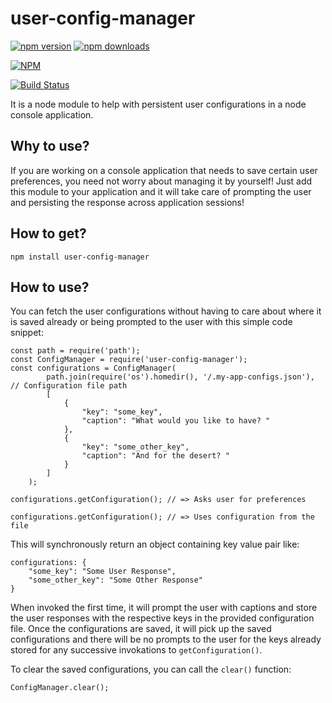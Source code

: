 # user-config-manager

[![npm version](https://badge.fury.io/js/user-config-manager.svg)](https://badge.fury.io/js/user-config-manager)
[![npm downloads](https://img.shields.io/npm/dt/user-config-manager.svg)](https://www.npmjs.com/package/user-config-manager)

[![NPM](https://nodei.co/npm/user-config-manager.png?downloads=true&downloadRank=true&stars=true)](https://nodei.co/npm/user-config-manager/)

[![Build Status](https://travis-ci.org/tfKamran/user-config-manager.svg?branch=master)](https://travis-ci.org/tfKamran/user-config-manager)

It is a node module to help with persistent user configurations in a node console application.

## Why to use?

If you are working on a console application that needs to save certain user preferences, you need not worry about managing it by yourself! Just add this module to your application and it will take care of prompting the user and persisting the response across application sessions!

## How to get?

    npm install user-config-manager

## How to use?

You can fetch the user configurations without having to care about where it is saved already or being prompted to the user with this simple code snippet:

    const path = require('path');
    const ConfigManager = require('user-config-manager');
    const configurations = ConfigManager(
            path.join(require('os').homedir(), '/.my-app-configs.json'), // Configuration file path
            [
                {
                    "key": "some_key",
                    "caption": "What would you like to have? "
                },
                {
                    "key": "some_other_key",
                    "caption": "And for the desert? "
                }
            ]
        );

    configurations.getConfiguration(); // => Asks user for preferences

    configurations.getConfiguration(); // => Uses configuration from the file

This will synchronously return an object containing key value pair like:

    configurations: {
        "some_key": "Some User Response",
        "some_other_key": "Some Other Response"
    }

When invoked the first time, it will prompt the user with captions and store the user responses with the respective keys in the provided configuration file. Once the configurations are saved, it will pick up the saved configurations and there will be no prompts to the user for the keys already stored for any successive invokations to `getConfiguration()`.

To clear the saved configurations, you can call the `clear()` function:

    ConfigManager.clear();
